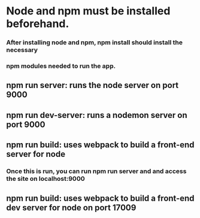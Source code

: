 # Node and npm must be installed beforehand.
### After installing node and npm, npm install should install the necessary
### npm modules needed to run the app.


## npm run server: runs the node server on port 9000

## npm run dev-server: runs a nodemon server on port 9000

## npm run build: uses webpack to build a front-end server for node
### Once this is run, you can run npm run server and and access the site on localhost:9000

## npm run build: uses webpack to build a front-end dev server for node on port 17009
